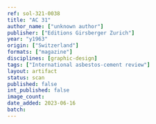 ```yaml
---
ref: sol-321-0038
title: "AC 31"
author_name: ["unknown author"]
publisher: ["Editions Girsberger Zurich"]
year: "y1963"
origin: ["Switzerland"]
formats: ["magazine"]
disciplines: [graphic-design]
tags: ["International asbestos-cement review"]
layout: artifact
status: scan
published: false
int_published: false
image_count:
date_added: 2023-06-16
batch:
---
```

